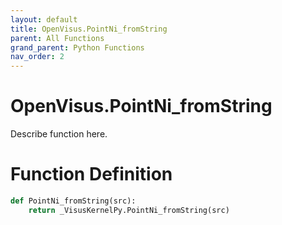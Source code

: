 ```yaml
---
layout: default
title: OpenVisus.PointNi_fromString
parent: All Functions
grand_parent: Python Functions
nav_order: 2
---
```


# OpenVisus.PointNi_fromString

Describe function here.

# Function Definition

```python
def PointNi_fromString(src):
    return _VisusKernelPy.PointNi_fromString(src)
```